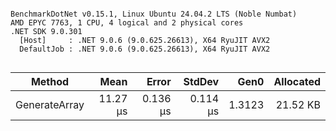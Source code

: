 ```

BenchmarkDotNet v0.15.1, Linux Ubuntu 24.04.2 LTS (Noble Numbat)
AMD EPYC 7763, 1 CPU, 4 logical and 2 physical cores
.NET SDK 9.0.301
  [Host]     : .NET 9.0.6 (9.0.625.26613), X64 RyuJIT AVX2
  DefaultJob : .NET 9.0.6 (9.0.625.26613), X64 RyuJIT AVX2


```
| Method        | Mean     | Error    | StdDev   | Gen0   | Allocated |
|-------------- |---------:|---------:|---------:|-------:|----------:|
| GenerateArray | 11.27 μs | 0.136 μs | 0.114 μs | 1.3123 |  21.52 KB |
